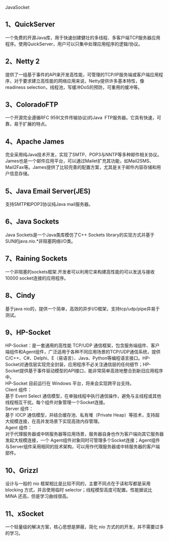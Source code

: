 JavaSocket
<a name="lbXij"></a>
## 1、QuickServer
一个免费的开源Java库，用于快速创建健壮的多线程、多客户端TCP服务器应用程序。使用QuickServer，用户可以只集中处理应用程序的逻辑/协议。
<a name="jMKRA"></a>
## 2、Netty 2
提供了一组基于事件的API来开发高性能，可管理的TCP/IP服务端或客户端应用程序，对于要求建立高性能的网络应用来说，Netty提供许多基本特性，像readiness selection，线程池，写缓冲DoS的预防，可重用的缓冲等。
<a name="V7VFs"></a>
## 3、ColoradoFTP
一个开源完全遵循RFC 959(文件传输协议)的Java FTP服务器。它具有快速，可靠，易于扩展的特点。
<a name="AcssL"></a>
## 4、Apache James
完全采用纯Java技术开发，实现了SMTP、POP3与NNTP等多种邮件相关协议。James也是一个邮件应用平台，可以通过Mailet扩充其功能，如Mail2SMS、Mail2Fax等。James提供了比较完善的配置方案，尤其是关于邮件内容存储和用户信息存储。
<a name="QJeH5"></a>
## 5、Java Email Server(JES)
支持SMTP和POP3协议纯Java mail服务器。
<a name="iCRux"></a>
## 6、Java Sockets
Java Sockets是一个Java类库模仿了C++ Sockets library的实现方式并基于SUN的java.nio.*非阻塞网络I/O类。
<a name="zVlXy"></a>
## 7、Raining Sockets
一个非阻塞的sockets框架.开发者可以利用它来构建高性能的可以发送与接收10000 socket连接的应用程序。
<a name="VpjM8"></a>
## 8、Cindy
基于java nio的，提供一个简单，高效的异步I/O框架，支持tcp/udp/pipe并易于测试。
<a name="R73bk"></a>
## 9、HP-Socket
HP-Socket：是一套通用的高性能 TCP/UDP 通信框架，包含服务端组件、客户端组件和Agent组件，广泛适用于各种不同应用场景的TCP/UDP通信系统，提供C/C++、C#、Delphi、E（易语言）、Java、Python等编程语言接口。HP-Socket对通信层实现完全封装，应用程序不必关注通信层的任何细节；HP-Socket提供基于事件驱动模型的API接口，能非常简单高效地整合到新旧应用程序中。<br />HP-Socket 目前运行在 Windows 平台，将来会实现跨平台支持。<br />Client 组件：<br />基于 Event Select 通信模型，在单独线程中执行通信操作，避免与主线程或其他线程相互干扰。每个组件对象管理一个Socket连接。<br />Server 组件：<br />基于 IOCP 通信模型，并结合缓存池、私有堆（Private Heap）等技术，支持超大规模连接，在高并发场景下实现高效内存管理。<br />Agent 组件：<br />对于代理服务器或中转服务器等应用场景，服务器自身也作为客户端向其它服务器发起大规模连接，一个 Agent组件对象同时可管理多个Socket连接；Agent组件与Server组件采用相同的技术架构，可以用作代理服务器或中转服务器的客户端部件。
<a name="krZGF"></a>
## 10、Grizzl
设计与一般的 nio 框架相比是比较不同的，主要不同点在于读和写都是采用 blocking 方式，并且使用临时 selector；线程模型高度可配置。性能据说比 MINA 还高，但是学习曲线很高。
<a name="lnxUo"></a>
## 11、xSocket
一个轻量级的解决方案，核心思想是屏蔽，简化 nio 方式的的开发，并不需要过多的学习。

